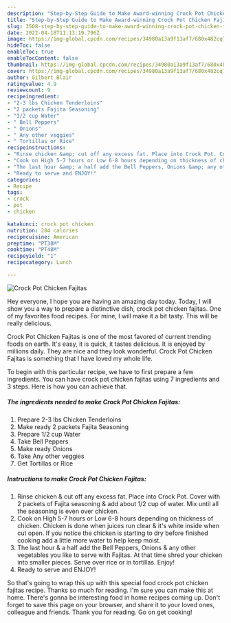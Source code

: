 ```yaml
---
description: "Step-by-Step Guide to Make Award-winning Crock Pot Chicken Fajitas"
title: "Step-by-Step Guide to Make Award-winning Crock Pot Chicken Fajitas"
slug: 3508-step-by-step-guide-to-make-award-winning-crock-pot-chicken-fajitas
date: 2022-04-18T11:13:19.796Z
image: https://img-global.cpcdn.com/recipes/34980a13a9f13af7/680x482cq70/crock-pot-chicken-fajitas-recipe-main-photo.jpg
hideToc: false
enableToc: true
enableTocContent: false
thumbnail: https://img-global.cpcdn.com/recipes/34980a13a9f13af7/680x482cq70/crock-pot-chicken-fajitas-recipe-main-photo.jpg
cover: https://img-global.cpcdn.com/recipes/34980a13a9f13af7/680x482cq70/crock-pot-chicken-fajitas-recipe-main-photo.jpg
author: Gilbert Blair
ratingvalue: 4.9
reviewcount: 9
recipeingredient:
- "2-3 lbs Chicken Tenderloins"
- "2 packets Fajita Seasoning"
- "1/2 cup Water"
- " Bell Peppers"
- " Onions"
- " Any other veggies"
- " Tortillas or Rice"
recipeinstructions:
- "Rinse chicken &amp; cut off any excess fat. Place into Crock Pot. Cover with 2 packets of Fajita seasoning &amp; add about 1/2 cup of water. Mix until all the seasoning is even over chicken."
- "Cook on High 5-7 hours or Low 6-8 hours depending on thickness of chicken. Chicken is done when juices run clear &amp; it&#39;s white inside when cut open. If you notice the chicken is starting to dry before finished cooking add a little more water to help keep moist."
- "The last hour &amp; a half add the Bell Peppers, Onions &amp; any other vegetables you like to serve with Fajitas. At that time shred your chicken into smaller pieces. Serve over rice or in tortillas. Enjoy!"
- "Ready to serve and ENJOY!"
categories:
- Recipe
tags:
- crock
- pot
- chicken

katakunci: crock pot chicken 
nutrition: 284 calories
recipecuisine: American
preptime: "PT38M"
cooktime: "PT48M"
recipeyield: "1"
recipecategory: Lunch

---
```



![Crock Pot Chicken Fajitas](https://img-global.cpcdn.com/recipes/34980a13a9f13af7/680x482cq70/crock-pot-chicken-fajitas-recipe-main-photo.jpg)

Hey everyone, I hope you are having an amazing day today. Today, I will show you a way to prepare a distinctive dish, crock pot chicken fajitas. One of my favorites food recipes. For mine, I will make it a bit tasty. This will be really delicious.

Crock Pot Chicken Fajitas is one of the most favored of current trending foods on earth. It's easy, it is quick, it tastes delicious. It is enjoyed by millions daily. They are nice and they look wonderful. Crock Pot Chicken Fajitas is something that I have loved my whole life.




To begin with this particular recipe, we have to first prepare a few ingredients. You can have crock pot chicken fajitas using 7 ingredients and 3 steps. Here is how you can achieve that.

<!--inarticleads1-->

##### The ingredients needed to make Crock Pot Chicken Fajitas:

1. Prepare 2-3 lbs Chicken Tenderloins
1. Make ready 2 packets Fajita Seasoning
1. Prepare 1/2 cup Water
1. Take  Bell Peppers
1. Make ready  Onions
1. Take  Any other veggies
1. Get  Tortillas or Rice




<!--inarticleads2-->

##### Instructions to make Crock Pot Chicken Fajitas:

1. Rinse chicken &amp; cut off any excess fat. Place into Crock Pot. Cover with 2 packets of Fajita seasoning &amp; add about 1/2 cup of water. Mix until all the seasoning is even over chicken.
1. Cook on High 5-7 hours or Low 6-8 hours depending on thickness of chicken. Chicken is done when juices run clear &amp; it&#39;s white inside when cut open. If you notice the chicken is starting to dry before finished cooking add a little more water to help keep moist.
1. The last hour &amp; a half add the Bell Peppers, Onions &amp; any other vegetables you like to serve with Fajitas. At that time shred your chicken into smaller pieces. Serve over rice or in tortillas. Enjoy!
1. Ready to serve and ENJOY!



So that's going to wrap this up with this special food crock pot chicken fajitas recipe. Thanks so much for reading. I'm sure you can make this at home. There's gonna be interesting food in home recipes coming up. Don't forget to save this page on your browser, and share it to your loved ones, colleague and friends. Thank you for reading. Go on get cooking!
